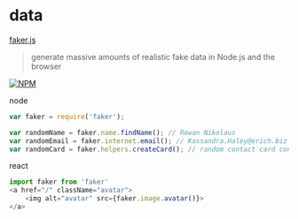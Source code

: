 # data

[faker.js](https://github.com/marak/Faker.js/)
> generate massive amounts of realistic fake data in Node.js and the browser

[![NPM](https://nodei.co/npm/faker.png?downloads=true&stars=true)](https://nodei.co/npm/faker/)

node

```js
var faker = require('faker');

var randomName = faker.name.findName(); // Rowan Nikolaus
var randomEmail = faker.internet.email(); // Kassandra.Haley@erich.biz
var randomCard = faker.helpers.createCard(); // random contact card containing many properties
```

react

```js
import faker from 'faker'
<a href="/" className="avatar">
    <img alt="avatar" src={faker.image.avatar()}>
</a>
```
